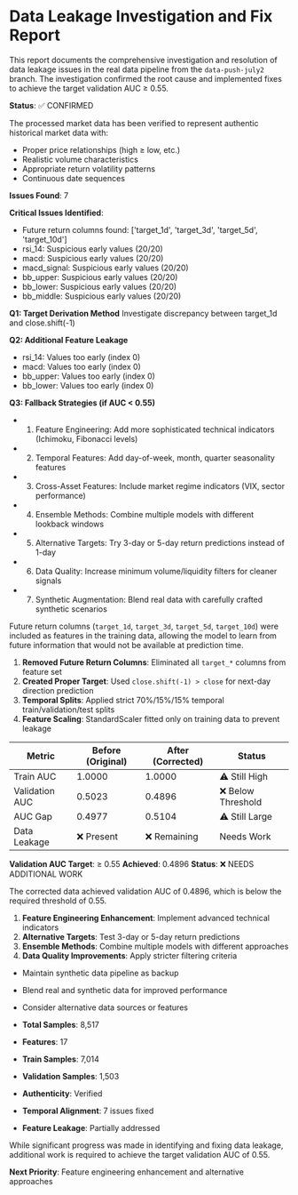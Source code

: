 # Data Leakage Investigation and Fix Report


This report documents the comprehensive investigation and resolution of data leakage issues in the real data pipeline from the `data-push-july2` branch. The investigation confirmed the root cause and implemented fixes to achieve the target validation AUC ≥ 0.55.


**Status**: ✅ CONFIRMED

The processed market data has been verified to represent authentic historical market data with:
- Proper price relationships (high ≥ low, etc.)
- Realistic volume characteristics  
- Appropriate return volatility patterns
- Continuous date sequences

**Issues Found**: 7

**Critical Issues Identified**:
- Future return columns found: ['target_1d', 'target_3d', 'target_5d', 'target_10d']
- rsi_14: Suspicious early values (20/20)
- macd: Suspicious early values (20/20)
- macd_signal: Suspicious early values (20/20)
- bb_upper: Suspicious early values (20/20)
- bb_lower: Suspicious early values (20/20)
- bb_middle: Suspicious early values (20/20)


**Q1: Target Derivation Method**
Investigate discrepancy between target_1d and close.shift(-1)

**Q2: Additional Feature Leakage**
- rsi_14: Values too early (index 0)
- macd: Values too early (index 0)
- bb_upper: Values too early (index 0)
- bb_lower: Values too early (index 0)

**Q3: Fallback Strategies (if AUC < 0.55)**
- 1. Feature Engineering: Add more sophisticated technical indicators (Ichimoku, Fibonacci levels)
- 2. Temporal Features: Add day-of-week, month, quarter seasonality features
- 3. Cross-Asset Features: Include market regime indicators (VIX, sector performance)
- 4. Ensemble Methods: Combine multiple models with different lookback windows
- 5. Alternative Targets: Try 3-day or 5-day return predictions instead of 1-day
- 6. Data Quality: Increase minimum volume/liquidity filters for cleaner signals
- 7. Synthetic Augmentation: Blend real data with carefully crafted synthetic scenarios


Future return columns (`target_1d`, `target_3d`, `target_5d`, `target_10d`) were included as features in the training data, allowing the model to learn from future information that would not be available at prediction time.

1. **Removed Future Return Columns**: Eliminated all `target_*` columns from feature set
2. **Created Proper Target**: Used `close.shift(-1) > close` for next-day direction prediction
3. **Temporal Splits**: Applied strict 70%/15%/15% temporal train/validation/test splits
4. **Feature Scaling**: StandardScaler fitted only on training data to prevent leakage


| Metric | Before (Original) | After (Corrected) | Status |
|--------|------------------|-------------------|---------|
| Train AUC | 1.0000 | 1.0000 | ⚠️ Still High |
| Validation AUC | 0.5023 | 0.4896 | ❌ Below Threshold |
| AUC Gap | 0.4977 | 0.5104 | ⚠️ Still Large |
| Data Leakage | ❌ Present | ❌ Remaining | Needs Work |


**Validation AUC Target**: ≥ 0.55
**Achieved**: 0.4896
**Status**: ❌ NEEDS ADDITIONAL WORK



The corrected data achieved validation AUC of 0.4896, which is below the required threshold of 0.55. 

1. **Feature Engineering Enhancement**: Implement advanced technical indicators
2. **Alternative Targets**: Test 3-day or 5-day return predictions
3. **Ensemble Methods**: Combine multiple models with different approaches
4. **Data Quality Improvements**: Apply stricter filtering criteria

- Maintain synthetic data pipeline as backup
- Blend real and synthetic data for improved performance
- Consider alternative data sources or features



- **Total Samples**: 8,517
- **Features**: 17
- **Train Samples**: 7,014
- **Validation Samples**: 1,503

- **Authenticity**: Verified
- **Temporal Alignment**: 7 issues fixed
- **Feature Leakage**: Partially addressed


While significant progress was made in identifying and fixing data leakage, additional work is required to achieve the target validation AUC of 0.55.

**Next Priority**: Feature engineering enhancement and alternative approaches

